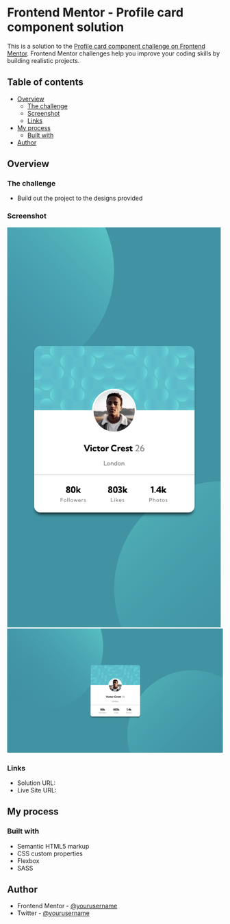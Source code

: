 # Frontend Mentor - Profile card component solution

This is a solution to the [Profile card component challenge on Frontend Mentor](https://www.frontendmentor.io/challenges/profile-card-component-cfArpWshJ). Frontend Mentor challenges help you improve your coding skills by building realistic projects.

## Table of contents

- [Overview](#overview)
  - [The challenge](#the-challenge)
  - [Screenshot](#screenshot)
  - [Links](#links)
- [My process](#my-process)
  - [Built with](#built-with)
- [Author](#author)

## Overview

### The challenge

- Build out the project to the designs provided

### Screenshot

![](./dist/images/mobile.png)
![](./dist/images/desktop.png)

### Links

- Solution URL: [](https://github.com/jchapar/profile_card_component)
- Live Site URL: [](https://jchapar.github.io/profile_card_component/)

## My process

### Built with

- Semantic HTML5 markup
- CSS custom properties
- Flexbox
- SASS

## Author

- Frontend Mentor - [@yourusername](https://www.frontendmentor.io/profile/jchapar)
- Twitter - [@yourusername](https://www.twitter.com/j_chapar)

